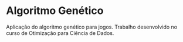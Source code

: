 # Algoritmo Genético
Aplicação do algoritmo genético para jogos. Trabalho desenvolvido no curso de Otimização para Ciência de Dados.
